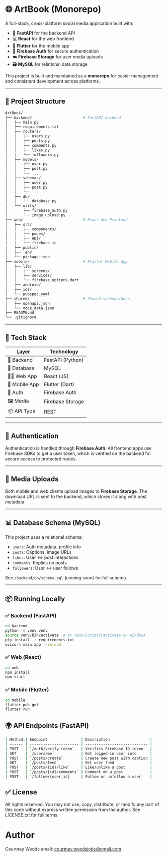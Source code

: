 # 🌐 ArtBook (Monorepo)

A full-stack, cross-platform social media application built with:

- 🚀 **FastAPI** for the backend API
- 💻 **React** for the web frontend
- 📱 **Flutter** for the mobile app
- 🔐 **Firebase Auth** for secure authentication
- ☁️ **Firebase Storage** for user media uploads
- 🗃️ **MySQL** for relational data storage

This project is built and maintained as a **monorepo** for easier management and consistent development across platforms.

---

## 📁 Project Structure
```bash
ArtBook/
├── backend/                       # FastAPI backend
│   ├── main.py
│   ├── requirements.txt
│   ├── routers/
│   │   ├── users.py
│   │   ├── posts.py
│   │   ├── comments.py
│   │   ├── likes.py
│   │   └── followers.py
│   ├── models/
│   │   ├── user.py
│   │   ├── post.py
│   │   └── ...
│   ├── schemas/
│   │   ├── user.py
│   │   ├── post.py
│   │   └── ...
│   ├── db/
│   │   └── database.py
│   └── utils/
│       ├── firebase_auth.py
│       └── image_upload.py
├── web/                           # React Web Frontend
│   ├── src/
│   │   ├── components/
│   │   ├── pages/
│   │   ├── api/
│   │   └── firebase.js
│   ├── public/
│   ├── .env
│   └── package.json
├── mobile/                        # Flutter Mobile App
│   ├── lib/
│   │   ├── screens/
│   │   ├── services/
│   │   └── firebase_options.dart
│   ├── android/
│   ├── ios/
│   └── pubspec.yaml
├── shared/                        # Shared schemas/docs
│   ├── openapi.json
│   └── mock_data.json
├── README.md
└── .gitignore
```
---

## 🧰 Tech Stack

| Layer           | Technology            |
|----------------|------------------------|
| 🧠 Backend      | FastAPI (Python)       |
| 🧮 Database     | MySQL                  |
| 🧑‍💻 Web App     | React (JS)             |
| 📱 Mobile App   | Flutter (Dart)         |
| 🔐 Auth         | Firebase Auth          |
| 🖼️ Media        | Firebase Storage       |
| 📦 API Type     | REST                   |

---

## 🔐 Authentication

Authentication is handled through **Firebase Auth**. All frontend apps use Firebase SDKs to get a user token, which is verified on the backend for secure access to protected routes.

---

## 📸 Media Uploads

Both mobile and web clients upload images to **Firebase Storage**. The download URL is sent to the backend, which stores it along with post metadata.

---

## 📊 Database Schema (MySQL)

This project uses a relational schema:

- `users`: Auth metadata, profile info
- `posts`: Captions, image URLs
- `likes`: User ↔ post interactions
- `comments`: Replies on posts
- `followers`: User ↔ user follows

See `/backend/db/schema.sql` (coming soon) for full schema.

---

## 📦 Running Locally

### ✅ Backend (FastAPI)
```bash
cd backend
python -m venv venv
source venv/bin/activate  # or venv\Scripts\activate on Windows
pip install -r requirements.txt
uvicorn main:app --reload
```
### ✅ Web (React)
```bash
cd web
npm install
npm start

```
### ✅ Mobile (Flutter)
```bash
cd mobile
flutter pub get
flutter run
```
## 🌍 API Endpoints (FastAPI)

```bash
| Method | Endpoint               | Description                  |
| ------ | ---------------------- | ---------------------------- |
| POST   | `/auth/verify-token`   | Verifies Firebase ID token   |
| GET    | `/users/me`            | Get logged-in user info      |
| POST   | `/posts/create`        | Create new post with caption |
| GET    | `/posts/feed`          | Get user feed                |
| POST   | `/posts/{id}/like`     | Like/unlike a post           |
| POST   | `/posts/{id}/comments` | Comment on a post            |
| POST   | `/follow/{user_id}`    | Follow or unfollow a user    |

```
## ✅ License

All rights reserved. You may not use, copy, distribute, or modify any part of this code without express written permission from the author. See LICENSE.txt for full terms.

# Author

Courtney Woods
email: courtney.woodsjobs@gmail.com
